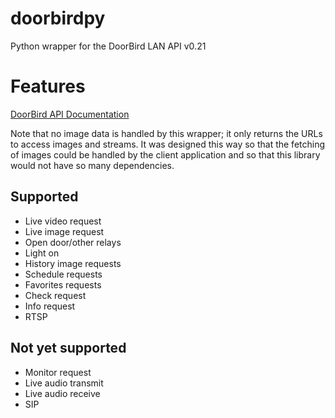 # doorbirdpy
Python wrapper for the DoorBird LAN API v0.21

# Features

[DoorBird API Documentation](https://www.doorbird.com/downloads/api_lan.pdf?rev=0.21)

Note that no image data is handled by this wrapper; it only returns the URLs to access images and streams. It was designed this way so that the fetching of images could be handled by the client application and so that this library would not have so many dependencies.

## Supported

- Live video request
- Live image request
- Open door/other relays
- Light on
- History image requests
- Schedule requests
- Favorites requests
- Check request
- Info request
- RTSP

## Not yet supported

- Monitor request
- Live audio transmit
- Live audio receive
- SIP
